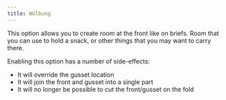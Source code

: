 ```yaml
---
title: Wölbung
---
```


This option allows you to create room at the front like on briefs. Room that you can use to hold a snack, or other things that you may want to carry there.

Enabling this option has a number of side-effects:

- It will override the gusset location
- It will join the front and gusset into a single part
- It will no longer be possible to cut the front/gusset on the fold


